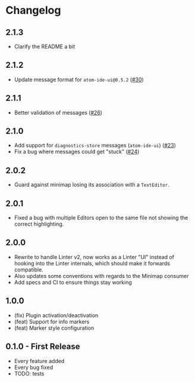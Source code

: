 # Changelog

## 2.1.3

*   Clarify the README a bit

## 2.1.2

*   Update message format for `atom-ide-ui@0.5.2` ([#30][])

[#30]: https://github.com/AtomLinter/atom-minimap-linter/pull/30

## 2.1.1

*   Better validation of messages ([#26][])

[#26]: https://github.com/AtomLinter/atom-minimap-linter/pull/26

## 2.1.0

*   Add support for `diagnostics-store` messages (`atom-ide-ui`) ([#23][])
*   Fix a bug where messages could get "stuck" ([#24][])

[#23]: https://github.com/AtomLinter/atom-minimap-linter/pull/23
[#24]: https://github.com/AtomLinter/atom-minimap-linter/pull/24

## 2.0.2

*   Guard against minimap losing its association with a `TextEditor`.

## 2.0.1

*   Fixed a bug with multiple Editors open to the same file not showing the
    correct highlighting.

## 2.0.0

*   Rewrite to handle Linter v2, now works as a Linter "UI" instead of hooking
    into the Linter internals, which should make it forwards compatible.
*   Also updates some conventions with regards to the Minimap consumer
*   Add specs and CI to ensure things stay working

## 1.0.0

*   (fix) Plugin activation/deactivation
*   (feat) Support for info markers
*   (feat) Marker style configuration

## 0.1.0 - First Release

*   Every feature added
*   Every bug fixed
*   TODO: tests
